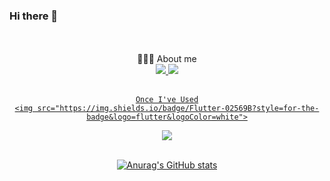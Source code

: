 ### Hi there 👋
<br/>
<br/>

  <div align="center">
  🧑🏻‍💻 About me <br>
<a href="https://sponge-mind-3a2.notion.site/Somang-Ku-3a65acc077e74b4a9790b4ecefa33712" target="_blank"><img src="https://img.shields.io/badge/Portfolio-000000?style=flat-square&logo=Notion&logoColor=white"/>
  <a href="" target="_blank"><img src="https://img.shields.io/badge/Dev&StudyBlog-20C997?style=flat-square&logo=velog&logoColor=white"/> <br><br>
    
    Once I've Used
    <img src="https://img.shields.io/badge/Flutter-02569B?style=for-the-badge&logo=flutter&logoColor=white">
 
<img src="https://github-readme-stats.vercel.app/api/top-langs/?username=9somang&layout=compact"><br><br>

![Anurag's GitHub stats](https://github-readme-stats.vercel.app/api?username=9somang&show_icons=true&theme=radical)
    
    
